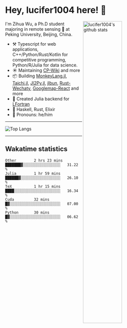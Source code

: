 # Hey, lucifer1004 here! :wave:

<img width="50%" align="right" alt="lucifer1004's github stats" src="https://github-readme-stats.vercel.app/api?username=lucifer1004&show_icons=true">

I'm Zihua Wu, a Ph.D student majoring in remote sensing :satellite: at Peking University, Beijing, China.

- :hammer_and_pick: Typescript for web applications, C++/Python/Rust/Kotlin for competitive programming, Python/R/Julia for data science.
- :sunny: Maintaining [CP-Wiki](https://cp-wiki.vercel.app) and more 
- :package: Building [MonkeyLang.jl](https://github.com/lucifer1004/MonkeyLang.jl), [Taichi.jl](https://github.com/lucifer1004/Taichi.jl), [Jl2Py.jl](https://github.com/lucifer1004/Jl2Py.jl), [jlbun](https://github.com/lucifer1004/jlbun), [Rust-Wechaty](https://github.com/wechaty/rust-wechaty), [Googlemap-React](https://github.com/googlemap-react/googlemap-react) and more
- :sparkler: Created Julia backend for [LFortran](https://github.com/lfortran/lfortran)
- :seedling: Haskell, Rust, Elixir
- :man: Pronouns: he/him

---

![Top Langs](https://github-readme-stats.vercel.app/api/top-langs/?username=lucifer1004&layout=compact)

---

## Wakatime statistics

<!--START_SECTION:waka-->

```text
Other        2 hrs 23 mins   ███████▓░░░░░░░░░░░░░░░░░   31.22 %
Julia        1 hr 59 mins    ██████▓░░░░░░░░░░░░░░░░░░   26.10 %
TeX          1 hr 15 mins    ████░░░░░░░░░░░░░░░░░░░░░   16.34 %
Cuda         32 mins         █▓░░░░░░░░░░░░░░░░░░░░░░░   07.00 %
Python       30 mins         █▓░░░░░░░░░░░░░░░░░░░░░░░   06.62 %
```

<!--END_SECTION:waka-->
